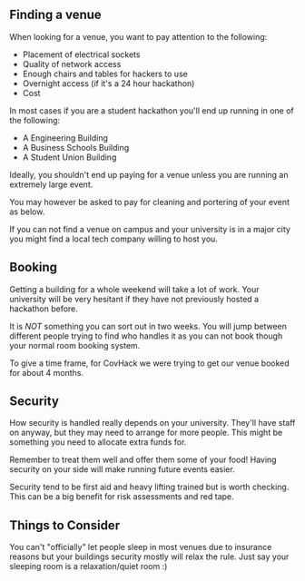 ## Finding a venue

When looking for a venue, you want to pay attention to the following:

* Placement of electrical sockets
* Quality of network access
* Enough chairs and tables for hackers to use
* Overnight access (if it's a 24 hour hackathon)
* Cost

In most cases if you are a student hackathon you'll end up running in one of
the following:

* A Engineering Building
* A Business Schools Building
* A Student Union Building

Ideally, you shouldn't end up paying for a venue unless you are running
an extremely large event.

You may however be asked to pay for cleaning and portering of your event as below.

If you can not find a venue on campus and your university is in a major city
you might find a local tech company willing to host you.

## Booking

Getting a building for a whole weekend will take a lot of work. Your university
will be very hesitant if they have not previously hosted a hackathon before.

It is _NOT_ something you can sort out in two weeks. You will jump between
different people trying to find who handles it as you can not book though
your normal room booking system.

To give a time frame, for CovHack we were trying to get our venue booked for
about 4 months.

## Security

How security is handled really depends on your university. They'll have staff
on anyway, but they may need to arrange for more people. This might be
something you need to allocate extra funds for.

Remember to treat them well and offer them some of your food! Having security
on your side will make running future events easier.

Security tend to be first aid and heavy lifting trained but is worth checking.
This can be a big benefit for risk assessments and red tape.

## Things to Consider

You can't "officially" let people sleep in most venues due to insurance reasons
but your buildings security mostly will relax the rule. Just say your sleeping
room is a relaxation/quiet room :)
